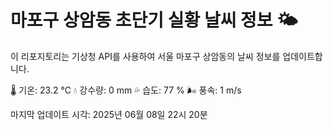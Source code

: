 
# 마포구 상암동 초단기 실황 날씨 정보 🌤️

이 리포지토리는 기상청 API를 사용하여 서울 마포구 상암동의 날씨 정보를 업데이트합니다. 

🌡️ 기온: 23.2 ℃
💧 강수량: 0 mm
💦 습도: 77 %
🌬️ 풍속: 1 m/s

마지막 업데이트 시각: 2025년 06월 08일 22시 20분    
